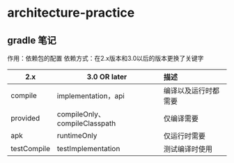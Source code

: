# architecture-practice

## gradle 笔记

作用：依赖包的配置
依赖方式：在2.x版本和3.0以后的版本更换了关键字

| 2.x | 3.0 OR later | 描述 |
| -------- | ----- | :---- |
| compile | implementation，api |编译以及运行时都需要|
| provided | compileOnly、compileClasspath  |仅编译需要|
| apk | runtimeOnly |仅运行时需要|
| testCompile| testImplementation | 测试编译时使用 |